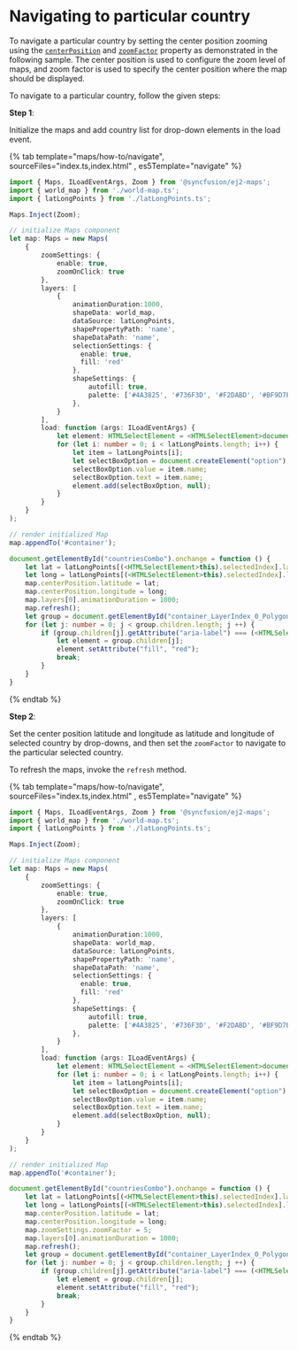 # Navigating to particular country

To navigate a particular country by setting the center position zooming using the [`centerPosition`](../../api/maps/#centerposition/) and [`zoomFactor`](../../api/maps/zoomSettings/#zoomfactor) property as demonstrated in the following sample. The center position is used to configure the zoom level of maps, and zoom factor is used to specify the center position where the map should be displayed.

To navigate to a particular country, follow the given steps:

**Step 1**:

Initialize the maps and add country list for drop-down elements in the load event.

{% tab template="maps/how-to/navigate", sourceFiles="index.ts,index.html" , es5Template="navigate" %}

```typescript
import { Maps, ILoadEventArgs, Zoom } from '@syncfusion/ej2-maps';
import { world_map } from './world-map.ts';
import { latLongPoints } from './latLongPoints.ts';

Maps.Inject(Zoom);

// initialize Maps component
let map: Maps = new Maps(
    {
        zoomSettings: {
            enable: true,
            zoomOnClick: true
        },
        layers: [
            {
                animationDuration:1000,
                shapeData: world_map,
                dataSource: latLongPoints,
                shapePropertyPath: 'name',
                shapeDataPath: 'name',
                selectionSettings: {
                  enable: true,
                  fill: 'red'
                },
                shapeSettings: {
                    autofill: true,
                    palette: ['#4A3825', '#736F3D', '#F2DABD', '#BF9D7E', '#7F6039', '#7F715F', '#70845D', '#CC995C', '#736F3D', '#89541B']
                },
            }
        ],
        load: function (args: ILoadEventArgs) {
            let element: HTMLSelectElement = <HTMLSelectElement>document.getElementById("countriesCombo");
            for (let i: number = 0; i < latLongPoints.length; i++) {
                let item = latLongPoints[i];
                let selectBoxOption = document.createElement("option");
                selectBoxOption.value = item.name;
                selectBoxOption.text = item.name;
                element.add(selectBoxOption, null);
            }
        }
    }
);

// render initialized Map
map.appendTo('#container');

document.getElementById("countriesCombo").onchange = function () {
    let lat = latLongPoints[(<HTMLSelectElement>this).selectedIndex].latitude;
    let long = latLongPoints[(<HTMLSelectElement>this).selectedIndex].longitude;
    map.centerPosition.latitude = lat;
    map.centerPosition.longitude = long;
    map.layers[0].animationDuration = 1000;
    map.refresh();
    let group = document.getElementById("container_LayerIndex_0_Polygon_Group");
    for (let j: number = 0; j < group.children.length; j ++) {
        if (group.children[j].getAttribute("aria-label") === (<HTMLSelectElement>this).value) {
            let element = group.children[j];
            element.setAttribute("fill", "red");
            break;
        }
    }
}
```

{% endtab %}

**Step 2**:

Set the center position latitude and longitude as latitude and longitude of selected country by drop-downs,
and then set the `zoomFactor` to navigate to the particular selected country.

To refresh the maps, invoke the `refresh` method.

{% tab template="maps/how-to/navigate", sourceFiles="index.ts,index.html" , es5Template="navigate" %}

```typescript
import { Maps, ILoadEventArgs, Zoom } from '@syncfusion/ej2-maps';
import { world_map } from './world-map.ts';
import { latLongPoints } from './latLongPoints.ts';

Maps.Inject(Zoom);

// initialize Maps component
let map: Maps = new Maps(
    {
        zoomSettings: {
            enable: true,
            zoomOnClick: true
        },
        layers: [
            {
                animationDuration:1000,
                shapeData: world_map,
                dataSource: latLongPoints,
                shapePropertyPath: 'name',
                shapeDataPath: 'name',
                selectionSettings: {
                  enable: true,
                  fill: 'red'
                },
                shapeSettings: {
                    autofill: true,
                    palette: ['#4A3825', '#736F3D', '#F2DABD', '#BF9D7E', '#7F6039', '#7F715F', '#70845D', '#CC995C', '#736F3D', '#89541B']
                },
            }
        ],
        load: function (args: ILoadEventArgs) {
            let element: HTMLSelectElement = <HTMLSelectElement>document.getElementById("countriesCombo");
            for (let i: number = 0; i < latLongPoints.length; i++) {
                let item = latLongPoints[i];
                let selectBoxOption = document.createElement("option");
                selectBoxOption.value = item.name;
                selectBoxOption.text = item.name;
                element.add(selectBoxOption, null);
            }
        }
    }
);

// render initialized Map
map.appendTo('#container');

document.getElementById("countriesCombo").onchange = function () {
    let lat = latLongPoints[(<HTMLSelectElement>this).selectedIndex].latitude;
    let long = latLongPoints[(<HTMLSelectElement>this).selectedIndex].longitude;
    map.centerPosition.latitude = lat;
    map.centerPosition.longitude = long;
    map.zoomSettings.zoomFactor = 5;
    map.layers[0].animationDuration = 1000;
    map.refresh();
    let group = document.getElementById("container_LayerIndex_0_Polygon_Group");
    for (let j: number = 0; j < group.children.length; j ++) {
        if (group.children[j].getAttribute("aria-label") === (<HTMLSelectElement>this).value) {
            let element = group.children[j];
            element.setAttribute("fill", "red");
            break;
        }
    }
}
```

{% endtab %}